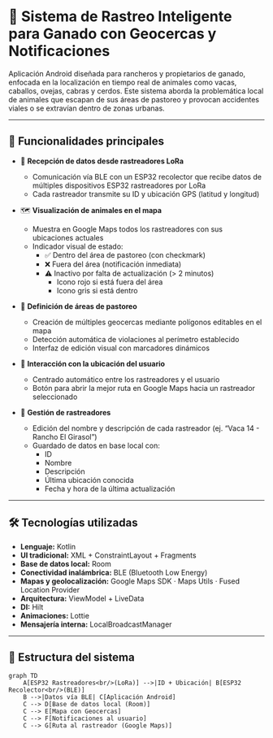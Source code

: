 # 🐄 Sistema de Rastreo Inteligente para Ganado con Geocercas y Notificaciones

Aplicación Android diseñada para rancheros y propietarios de ganado, enfocada en la localización en tiempo real de animales como vacas, caballos, ovejas, cabras y cerdos. Este sistema aborda la problemática local de animales que escapan de sus áreas de pastoreo y provocan accidentes viales o se extravían dentro de zonas urbanas.

---

## 📲 Funcionalidades principales

- 📡 **Recepción de datos desde rastreadores LoRa**
  - Comunicación vía BLE con un ESP32 recolector que recibe datos de múltiples dispositivos ESP32 rastreadores por LoRa
  - Cada rastreador transmite su ID y ubicación GPS (latitud y longitud)

- 🗺️ **Visualización de animales en el mapa**
  - Muestra en Google Maps todos los rastreadores con sus ubicaciones actuales
  - Indicador visual de estado:
    - ✅ Dentro del área de pastoreo (con checkmark)
    - ❌ Fuera del área (notificación inmediata)
    - ⚠️ Inactivo por falta de actualización (> 2 minutos)
      - Icono rojo si está fuera del área
      - Icono gris si está dentro

- 📐 **Definición de áreas de pastoreo**
  - Creación de múltiples geocercas mediante polígonos editables en el mapa
  - Detección automática de violaciones al perímetro establecido
  - Interfaz de edición visual con marcadores dinámicos

- 📍 **Interacción con la ubicación del usuario**
  - Centrado automático entre los rastreadores y el usuario
  - Botón para abrir la mejor ruta en Google Maps hacia un rastreador seleccionado

- 📝 **Gestión de rastreadores**
  - Edición del nombre y descripción de cada rastreador (ej. “Vaca 14 - Rancho El Girasol”)
  - Guardado de datos en base local con:
    - ID
    - Nombre
    - Descripción
    - Última ubicación conocida
    - Fecha y hora de la última actualización

---

## 🛠️ Tecnologías utilizadas

- **Lenguaje:** Kotlin  
- **UI tradicional:** XML + ConstraintLayout + Fragments  
- **Base de datos local:** Room  
- **Conectividad inalámbrica:** BLE (Bluetooth Low Energy)  
- **Mapas y geolocalización:** Google Maps SDK · Maps Utils · Fused Location Provider  
- **Arquitectura:** ViewModel + LiveData  
- **DI:** Hilt  
- **Animaciones:** Lottie  
- **Mensajería interna:** LocalBroadcastManager

---

## 🔧 Estructura del sistema

```mermaid
graph TD
    A[ESP32 Rastreadores<br/>(LoRa)] -->|ID + Ubicación| B[ESP32 Recolector<br/>(BLE)]
    B -->|Datos vía BLE| C[Aplicación Android]
    C --> D[Base de datos local (Room)]
    C --> E[Mapa con Geocercas]
    C --> F[Notificaciones al usuario]
    C --> G[Ruta al rastreador (Google Maps)]
